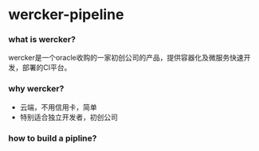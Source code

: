 # wercker-pipeline

### what is wercker?
wercker是一个oracle收购的一家初创公司的产品，提供容器化及微服务快速开发，部署的CI平台。

### why wercker?

* 云端，不用信用卡，简单
* 特别适合独立开发者，初创公司

### how to build a pipline?
